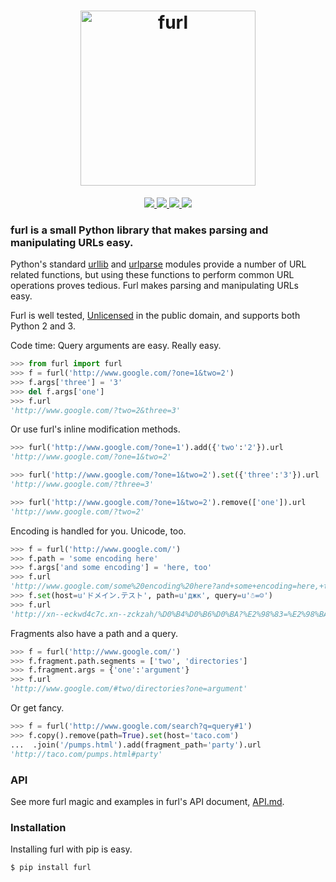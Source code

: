 <h1 align="center">
  <img src="https://cdn.rawgit.com/gruns/furl/1162fce0abc5b349ff5f75c0e24a42504f426dc2/logo.svg" width="280px" alt="furl">
</h1>

<p align="center">
  <a href="https://pypi.python.org/pypi/furl">
    <img src="https://badge.fury.io/py/furl.svg">
  </a>
  <a href="https://travis-ci.org/gruns/furl">
    <img src="https://img.shields.io/travis/gruns/furl.svg">
  </a>
  <a href="http://unlicense.org/">
    <img src="https://img.shields.io/pypi/l/furl.svg">
  </a>
  <img src="https://img.shields.io/pypi/pyversions/furl.svg">
</p>

### furl is a small Python library that makes parsing and manipulating URLs easy.

Python's standard [urllib](https://docs.python.org/2/library/urllib.html) and
[urlparse](https://docs.python.org/2/library/urlparse.html) modules provide a
number of URL<br/>
related functions, but using these functions to perform common
URL<br/>
operations proves tedious. Furl makes parsing and manipulating URLs<br/>
easy.

Furl is well tested, [Unlicensed](http://unlicense.org/) in the public domain,
and supports both<br/>
Python 2 and 3.

Code time: Query arguments are easy. Really easy.

```python
>>> from furl import furl
>>> f = furl('http://www.google.com/?one=1&two=2')
>>> f.args['three'] = '3'
>>> del f.args['one']
>>> f.url
'http://www.google.com/?two=2&three=3'
```

Or use furl's inline modification methods.

```python
>>> furl('http://www.google.com/?one=1').add({'two':'2'}).url
'http://www.google.com/?one=1&two=2'

>>> furl('http://www.google.com/?one=1&two=2').set({'three':'3'}).url
'http://www.google.com/?three=3'

>>> furl('http://www.google.com/?one=1&two=2').remove(['one']).url
'http://www.google.com/?two=2'
```

Encoding is handled for you. Unicode, too.

```python
>>> f = furl('http://www.google.com/')
>>> f.path = 'some encoding here'
>>> f.args['and some encoding'] = 'here, too'
>>> f.url
'http://www.google.com/some%20encoding%20here?and+some+encoding=here,+too'
>>> f.set(host=u'ドメイン.テスト', path=u'джк', query=u'☃=☺')
>>> f.url
'http://xn--eckwd4c7c.xn--zckzah/%D0%B4%D0%B6%D0%BA?%E2%98%83=%E2%98%BA'
```

Fragments also have a path and a query.

```python
>>> f = furl('http://www.google.com/')
>>> f.fragment.path.segments = ['two', 'directories']
>>> f.fragment.args = {'one':'argument'}
>>> f.url
'http://www.google.com/#two/directories?one=argument'
```

Or get fancy.

```python
>>> f = furl('http://www.google.com/search?q=query#1')
>>> f.copy().remove(path=True).set(host='taco.com')
...  .join('/pumps.html').add(fragment_path='party').url
'http://taco.com/pumps.html#party'
```


### API

See more furl magic and examples in furl's API document,
[API.md](https://github.com/gruns/furl/blob/master/API.md).


### Installation

Installing furl with pip is easy.

```
$ pip install furl
```

